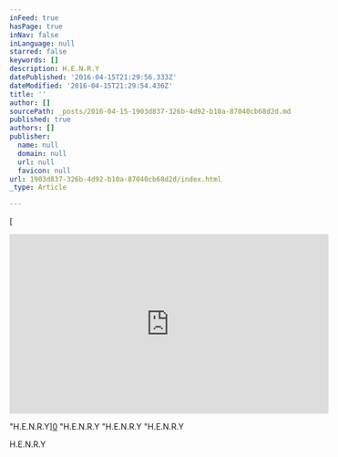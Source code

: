 ```yaml
---
inFeed: true
hasPage: true
inNav: false
inLanguage: null
starred: false
keywords: []
description: H.E.N.R.Y
datePublished: '2016-04-15T21:29:56.333Z'
dateModified: '2016-04-15T21:29:54.436Z'
title: ''
author: []
sourcePath: _posts/2016-04-15-1903d837-326b-4d92-b10a-87040cb68d2d.md
published: true
authors: []
publisher:
  name: null
  domain: null
  url: null
  favicon: null
url: 1903d837-326b-4d92-b10a-87040cb68d2d/index.html
_type: Article

---
```

[

<iframe width="560" height="315" src="https://www.youtube.com/embed/ehj8m5fCMLM" frameborder="0" allowfullscreen="allowfullscreen" style=""></iframe>

"H.E.N.R.Y][0]
"H.E.N.R.Y
"H.E.N.R.Y
"H.E.N.R.Y

H.E.N.R.Y

[0]: href